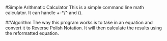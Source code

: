 #Simple Arithmatic Calculator
This is a simple command line math calculator. It can handle +-*/^ and (). 

##Algorithm
The way this program works is to take in an equation and convert it to Reverse Polish Notation. It will then calculate the results using the reformatted equation.